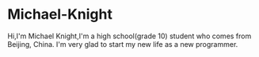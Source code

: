 # Michael-Knight
Hi,I'm Michael Knight,I'm a high school(grade 10) student who comes from Beijing, China.
I'm very glad to start my new life as a new programmer.
